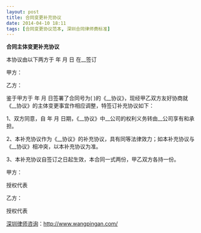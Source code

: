 ```yaml
---
layout: post
title: 合同变更补充协议
date: 2014-04-10 18:11
tags: [合同变更协议范本, 深圳合同律师费标准]
---
```

<strong>合同主体变更补充协议</strong>

本协议由以下两方于 年 月 日 在__签订

甲方：

乙方：

鉴于甲方于 年 月 日签署了合同号为( )的《__协议》，现经甲乙双方友好协商就《__协议》的主体变更事宜作相应调整，特签订补充协议如下：

1、双方同意，自 年 月 日期，《__协议》中__公司的权利义务转由__公司享有和承担。

2、本补充协议作为《__协议》的补充协议，具有同等法律效力；如本补充协议与《__协议》相冲突，以本补充协议为准。

3、本补充协议自签订之日起生效，本合同一式两份，甲乙双方各持一份。

甲方：

授权代表

乙方：

授权代表

<a href="http://www.wangpingan.com/">深圳律师咨询</a>：<a href="http://www.wangpingan.com/">http://www.wangpingan.com/</a>

